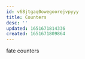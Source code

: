 ```yaml
---
id: v68jtgaq0owegoorejvpyyy
title: Counters
desc: ''
updated: 1651671814336
created: 1651671809864
---
```


fate counters
